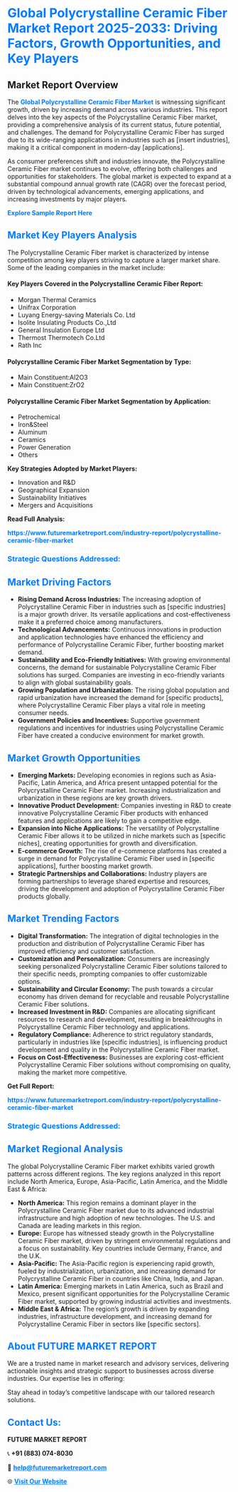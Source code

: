 <h1 style="color: #007BFF;">Global Polycrystalline Ceramic Fiber Market Report 2025-2033: Driving Factors, Growth Opportunities, and Key Players</h1>

<section id="overview">
<h2>Market Report Overview</h2>
<p>The <a href="https://www.futuremarketreport.com/industry-report/polycrystalline-ceramic-fiber-market" style="color: #007BFF; text-decoration: none;"><strong>Global Polycrystalline Ceramic Fiber Market</strong></a> is witnessing significant growth, driven by increasing demand across various industries. This report delves into the key aspects of the Polycrystalline Ceramic Fiber market, providing a comprehensive analysis of its current status, future potential, and challenges. The demand for Polycrystalline Ceramic Fiber has surged due to its wide-ranging applications in industries such as [insert industries], making it a critical component in modern-day [applications].</p>
<p>As consumer preferences shift and industries innovate, the Polycrystalline Ceramic Fiber market continues to evolve, offering both challenges and opportunities for stakeholders. The global market is expected to expand at a substantial compound annual growth rate (CAGR) over the forecast period, driven by technological advancements, emerging applications, and increasing investments by major players.</p>
</section>

<section id="overview">
<p><a href="https://www.futuremarketreport.com/request-sample/reportId=83923" style="color: #007BFF; text-decoration: none;"><strong>Explore Sample Report Here</strong></a></p>
</section>

<section id="key-players">
<h2 style="color: #007BFF;">Market Key Players Analysis</h2>
<p>The Polycrystalline Ceramic Fiber market is characterized by intense competition among key players striving to capture a larger market share. Some of the leading companies in the market include:</p>
<h4>Key Players Covered in the Polycrystalline Ceramic Fiber Report:</h4>
<ul><li>Morgan Thermal Ceramics</li><li>Unifrax Corporation</li><li>Luyang Energy-saving Materials Co. Ltd</li><li>Isolite Insulating Products Co.,Ltd</li><li>General Insulation Europe Ltd</li><li>Thermost Thermotech Co.Ltd</li><li>Rath Inc</li></ul>
<h4>Polycrystalline Ceramic Fiber Market Segmentation by Type:</h4>
<ul><li>Main Constituent:Al2O3</li><li>Main Constituent:ZrO2</li></ul>

<h4>Polycrystalline Ceramic Fiber Market Segmentation by Application:</h4>
<ul><li>Petrochemical</li><li>Iron&amp;Steel</li><li>Aluminum</li><li>Ceramics</li><li>Power Generation</li><li>Others</li></ul>
<p><strong>Key Strategies Adopted by Market Players:</strong></p>
<ul>
<li>Innovation and R&D</li>
<li>Geographical Expansion</li>
<li>Sustainability Initiatives</li>
<li>Mergers and Acquisitions</li>
</ul>
</section>

<section>
<p><strong>Read Full Analysis: </strong></p><a href="https://www.futuremarketreport.com/industry-report/polycrystalline-ceramic-fiber-market" style="color: #007BFF; text-decoration: none;"><strong>https://www.futuremarketreport.com/industry-report/polycrystalline-ceramic-fiber-market</strong></a>
<h3 style="color: #007BFF;">Strategic Questions Addressed:</h3>
</section>

<section id="driving-factors">
<h2 style="color: #007BFF;">Market Driving Factors</h2>
<ul>
<li><strong>Rising Demand Across Industries:</strong> The increasing adoption of Polycrystalline Ceramic Fiber in industries such as [specific industries] is a major growth driver. Its versatile applications and cost-effectiveness make it a preferred choice among manufacturers.</li>
<li><strong>Technological Advancements:</strong> Continuous innovations in production and application technologies have enhanced the efficiency and performance of Polycrystalline Ceramic Fiber, further boosting market demand.</li>
<li><strong>Sustainability and Eco-Friendly Initiatives:</strong> With growing environmental concerns, the demand for sustainable Polycrystalline Ceramic Fiber solutions has surged. Companies are investing in eco-friendly variants to align with global sustainability goals.</li>
<li><strong>Growing Population and Urbanization:</strong> The rising global population and rapid urbanization have increased the demand for [specific products], where Polycrystalline Ceramic Fiber plays a vital role in meeting consumer needs.</li>
<li><strong>Government Policies and Incentives:</strong> Supportive government regulations and incentives for industries using Polycrystalline Ceramic Fiber have created a conducive environment for market growth.</li>
</ul>
</section>

<section id="growth-opportunities">
<h2 style="color: #007BFF;">Market Growth Opportunities</h2>
<ul>
<li><strong>Emerging Markets:</strong> Developing economies in regions such as Asia-Pacific, Latin America, and Africa present untapped potential for the Polycrystalline Ceramic Fiber market. Increasing industrialization and urbanization in these regions are key growth drivers.</li>
<li><strong>Innovative Product Development:</strong> Companies investing in R&D to create innovative Polycrystalline Ceramic Fiber products with enhanced features and applications are likely to gain a competitive edge.</li>
<li><strong>Expansion into Niche Applications:</strong> The versatility of Polycrystalline Ceramic Fiber allows it to be utilized in niche markets such as [specific niches], creating opportunities for growth and diversification.</li>
<li><strong>E-commerce Growth:</strong> The rise of e-commerce platforms has created a surge in demand for Polycrystalline Ceramic Fiber used in [specific applications], further boosting market growth.</li>
<li><strong>Strategic Partnerships and Collaborations:</strong> Industry players are forming partnerships to leverage shared expertise and resources, driving the development and adoption of Polycrystalline Ceramic Fiber products globally.</li>
</ul>
</section>

<section id="trending-factors">
<h2 style="color: #007BFF;">Market Trending Factors</h2>
<ul>
<li><strong>Digital Transformation:</strong> The integration of digital technologies in the production and distribution of Polycrystalline Ceramic Fiber has improved efficiency and customer satisfaction.</li>
<li><strong>Customization and Personalization:</strong> Consumers are increasingly seeking personalized Polycrystalline Ceramic Fiber solutions tailored to their specific needs, prompting companies to offer customizable options.</li>
<li><strong>Sustainability and Circular Economy:</strong> The push towards a circular economy has driven demand for recyclable and reusable Polycrystalline Ceramic Fiber solutions.</li>
<li><strong>Increased Investment in R&D:</strong> Companies are allocating significant resources to research and development, resulting in breakthroughs in Polycrystalline Ceramic Fiber technology and applications.</li>
<li><strong>Regulatory Compliance:</strong> Adherence to strict regulatory standards, particularly in industries like [specific industries], is influencing product development and quality in the Polycrystalline Ceramic Fiber market.</li>
<li><strong>Focus on Cost-Effectiveness:</strong> Businesses are exploring cost-efficient Polycrystalline Ceramic Fiber solutions without compromising on quality, making the market more competitive.</li>
</ul>
</section>

<section>
<p><strong>Get Full Report: </strong></p><a href="https://www.futuremarketreport.com/industry-report/polycrystalline-ceramic-fiber-market" style="color: #007BFF; text-decoration: none;"><strong>https://www.futuremarketreport.com/industry-report/polycrystalline-ceramic-fiber-market</strong></a>
<h3 style="color: #007BFF;">Strategic Questions Addressed:</h3>
</section>


<section id="regional-analysis">
<h2 style="color: #007BFF;">Market Regional Analysis</h2>
<p>The global Polycrystalline Ceramic Fiber market exhibits varied growth patterns across different regions. The key regions analyzed in this report include North America, Europe, Asia-Pacific, Latin America, and the Middle East & Africa:</p>
<ul>
<li><strong>North America:</strong> This region remains a dominant player in the Polycrystalline Ceramic Fiber market due to its advanced industrial infrastructure and high adoption of new technologies. The U.S. and Canada are leading markets in this region.</li>
<li><strong>Europe:</strong> Europe has witnessed steady growth in the Polycrystalline Ceramic Fiber market, driven by stringent environmental regulations and a focus on sustainability. Key countries include Germany, France, and the U.K.</li>
<li><strong>Asia-Pacific:</strong> The Asia-Pacific region is experiencing rapid growth, fueled by industrialization, urbanization, and increasing demand for Polycrystalline Ceramic Fiber in countries like China, India, and Japan.</li>
<li><strong>Latin America:</strong> Emerging markets in Latin America, such as Brazil and Mexico, present significant opportunities for the Polycrystalline Ceramic Fiber market, supported by growing industrial activities and investments.</li>
<li><strong>Middle East & Africa:</strong> The region’s growth is driven by expanding industries, infrastructure development, and increasing demand for Polycrystalline Ceramic Fiber in sectors like [specific sectors].</li>
</ul>
</section>

<footer>
<h2 style="color: #007BFF;">About FUTURE MARKET REPORT</h2>
<p>We are a trusted name in market research and advisory services, delivering actionable insights and strategic support to businesses across diverse industries. Our expertise lies in offering:</p>

<p>Stay ahead in today’s competitive landscape with our tailored research solutions.</p>

<h2 style="color: #007BFF;">Contact Us:</h2>
<p><strong>FUTURE MARKET REPORT</strong></p>
<p>📞 <strong>+91 (883) 074-8030</strong></p>
<p>📧 <strong><a href="mailto:help@futuremarketreport.com" style="color: #007BFF;">help@futuremarketreport.com</a></strong></p>
<p>🌐 <strong><a href="https://www.futuremarketreport.com/" style="color: #007BFF;">Visit Our Website</a></strong></p>
</footer>